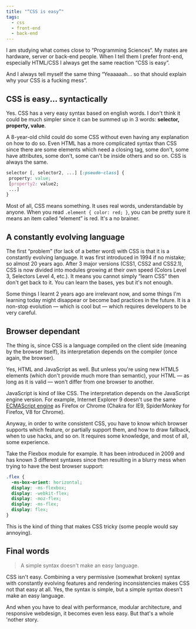```yaml
---
title: "“CSS is easy”"
tags:
  - css
  - front-end
  - back-end
---
```


I am studying what comes close to “Programming Sciences“. My mates are hardware, server or back-end people. When I tell them I prefer front-end, especially HTML/CSS I always get the same reaction “CSS is easy”.

And I always tell myself the same thing “Yeaaaaah... so that should explain why your CSS is a fucking mess”.

## CSS is easy... syntactically

Yes. CSS has a very easy syntax based on english words. I don't think it could be much simpler since it can be summed up in 3 words: **selector, property, value**.

A 8-year-old child could do some CSS without even having any explanation on how to do so. Even HTML has a more complicated syntax than CSS since there are some elements which need a closing tag, some don't, some have attributes, some don't, some can't be inside others and so on. CSS is always the same.

```css
selector [, selector2, ...] [:pseudo-class] {
 property: value;
 [property2: value2;
 ...]
}
```

Most of all, CSS means something. It uses real words, understandable by anyone. When you read `.element { color: red; }`, you can be pretty sure it means an item called “element” is red. It's a no brainer.

## A constantly evolving language

The first “problem” (for lack of a better word) with CSS is that it is a constantly evolving language. It was first introduced in 1994 if no mistake; so almost 20 years ago. After 3 major versions (CSS1, CSS2 and CSS2.1), CSS is now divided into modules growing at their own speed (Colors Level 3, Selectors Level 4, etc.). It means you cannot simply “learn CSS” then don't get back to it. You can learn the bases, yes but it's not enough.

Some things I learnt 2 years ago are irrelevant now, and some things I'm learning today might disappear or become bad practices in the future. It is a non-stop evolution &mdash; which is cool but &mdash; which requires developers to be very careful.

## Browser dependant

The thing is, since CSS is a language compiled on the client side (meaning by the browser itself), its interpretation depends on the compiler (once again, the browser).

Yes, HTML and JavaScript as well. But unless you're using new HTML5 elements (which don't provide much more than semantic), your HTML &mdash; as long as it is valid &mdash; won't differ from one browser to another.

JavaScript is kind of like CSS. The interpretation depends on the JavaScript engine version. For example, Internet Explorer 9 doesn't use the same [ECMAScript engine](https://en.wikipedia.org/wiki/List_of_ECMAScript_engines) as Firefox or Chrome (Chakra for IE9, SpiderMonkey for Firefox, V8 for Chrome).

Anyway, in order to write consistent CSS, you have to know which browser supports which feature, or partially support them, and how to draw fallback, when to use hacks, and so on. It requires some knowledge, and most of all, some experience.

Take the Flexbox module for example. It has been introduced in 2009 and has known 3 different syntaxes since then resulting in a blurry mess when trying to have the best browser support:

```css
.flex {
  -ms-box-orient: horizontal;
  display: -ms-flexbox;
  display: -webkit-flex;
  display: -moz-flex;
  display: -ms-flex;
  display: flex;
}
```

This is the kind of thing that makes CSS tricky (some people would say annoying).

## Final words

> A simple syntax doesn't make an easy language.

CSS isn't easy. Combining a very permissive (somewhat broken) syntax with constantly evolving features and rendering inconsistencies makes CSS not that easy at all. Yes, the syntax is simple, but a simple syntax doesn't make an easy language.

And when you have to deal with performance, modular architecture, and responsive webdesign, it becomes even less easy. But that's a whole 'nother story.
